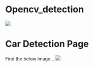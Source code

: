 # Opencv_detection

![](images/homepage.PNG)

# Car Detection Page
Find the below Image...
![](images/camera_page.PNG)
